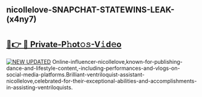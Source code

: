 ## nicollelove-SNAPCHAT-STATEWINS-LEAK-(x4ny7)


# <h2><a href="https://mediaupload.pro?-20M">🔗👉 🔴 Private-P𝚑ot𝚘𝚜-V𝚒d𝚎o</a></h2>

[![NEW UPDATED](https://i.imgur.com/0qMVB7G.gif)](https://mediaupload.pro?-20M)
Online-influencer-nicollelove,known-for-publishing-dance-and-lifestyle-content,-including-performances-and-vlogs-on-social-media-platforms.Brilliant-ventriloquist-assistant-nicollelove,celebrated-for-their-exceptional-abilities-and-accomplishments-in-assisting-ventriloquists.  
